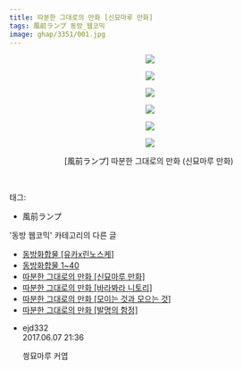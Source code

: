 ```yaml
---
title: 따분한 그대로의 만화 [신묘마루 만화]
tags: 風前ランプ 동방_웹코믹
image: ghap/3351/001.jpg
---
```

<div class="article">
<p style="text-align: center; clear: none; float: none;"><img src="{{ site.nasurl }}/ghap/3351/001.jpg"/></p>
<p style="text-align: center; clear: none; float: none;"><img src="{{ site.nasurl }}/ghap/3351/002.jpg"/></p>
<p style="text-align: center; clear: none; float: none;"><img src="{{ site.nasurl }}/ghap/3351/003.jpg"/></p>
<p style="text-align: center; clear: none; float: none;"><img src="{{ site.nasurl }}/ghap/3351/004.jpg"/></p>
<p style="text-align: center; clear: none; float: none;"><img src="{{ site.nasurl }}/ghap/3351/005.jpg"/></p>
<p style="text-align: center; clear: none; float: none;"><img src="{{ site.nasurl }}/ghap/3351/006.jpg"/></p>
<p style="text-align: center; clear: none; float: none;">[風前ランプ] 따분한 그대로의 만화 (신묘마루 만화) </p>
<p><br/></p>
</div><div class="tagTrail">
<p>태그: </p>
<ul>
<li>風前ランプ</li>
</ul>
</div><div class="another">
<p>'동방 웹코믹' 카테고리의 다른 글</p>
<ul>
<li><a href="/2017-06-07-ghap_3353">동방화합물 [유카x린노스케]</a></li>
<li><a href="/2017-06-07-ghap_3352">동방화합물 1~40</a></li>
<li><a href="/2017-06-07-ghap_3351">따분한 그대로의 만화 [신묘마루 만화]</a></li>
<li><a href="/2017-06-06-ghap_3339">따분한 그대로의 만화 [바라봐라 니토리]</a></li>
<li><a href="/2017-06-06-ghap_3338">따분한 그대로의 만화 [모이는 것과 모으는 것]</a></li>
<li><a href="/2017-06-06-ghap_3337">따분한 그대로의 만화 [발명의 함정]</a></li>
</ul>
</div><div class="cb_module cb_fluid">
<div class="cb_wrt cb_profile">
<div class="comment">
<ul>
<li class="cb_thumb_off" id="comment15008371">
<div class="cb_comment_area">
<div class="cb_info_area">
<div class="cb_section">
<span class="cb_nick_name">ejd332</span>
</div>
<div class="cb_section">
<span class="cb_date">2017.06.07 21:36 </span>
</div>
</div>
<div class="cb_dsc_comment">
<p class="cb_dsc">
											씡묘마루 커엽
										</p>
</div>
</div></li>
</ul>
</div>
</div><!-- commentList close -->
</div>